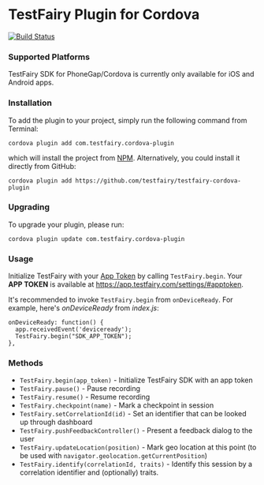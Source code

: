 # TestFairy Plugin for Cordova 

[![Build Status](https://travis-ci.org/testfairy/testfairy-cordova-plugin.svg?branch=master)](https://travis-ci.org/testfairy/testfairy-cordova-plugin)

### Supported Platforms

TestFairy SDK for PhoneGap/Cordova is currently only available for iOS and Android apps.

### Installation

To add the plugin to your project, simply run the following command from Terminal:

```
cordova plugin add com.testfairy.cordova-plugin
```

which will install the project from [NPM](https://www.npmjs.com/package/com.testfairy.cordova-plugin). Alternatively, you could install it directly from GitHub:

```
cordova plugin add https://github.com/testfairy/testfairy-cordova-plugin
```

### Upgrading

To upgrade your plugin, please run:

```
cordova plugin update com.testfairy.cordova-plugin
```

### Usage

Initialize TestFairy with your [App Token](https://app.testfairy.com/settings/#apptoken) by calling `TestFairy.begin`. Your **APP TOKEN** is available at https://app.testfairy.com/settings/#apptoken.

It's recommended to invoke `TestFairy.begin` from `onDeviceReady`. For example, here's *onDeviceReady* from *index.js*:

```
onDeviceReady: function() {
  app.receivedEvent('deviceready');
  TestFairy.begin("SDK_APP_TOKEN");
},
```

### Methods

 * `TestFairy.begin(app_token)` - Initialize TestFairy SDK with an app token
 * `TestFairy.pause()` - Pause recording 
 * `TestFairy.resume()` - Resume recording
 * `TestFairy.checkpoint(name)` - Mark a checkpoint in session
 * `TestFairy.setCorrelationId(id)` - Set an identifier that can be looked up through dashboard
 * `TestFairy.pushFeedbackController()` - Present a feedback dialog to the user
 * `TestFairy.updateLocation(position)` - Mark geo location at this point (to be used with `navigator.geolocation.getCurrentPosition`)
 * `TestFairy.identify(correlationId, traits)` - Identify this session by a correlation identifier and (optionally) traits. 




 

